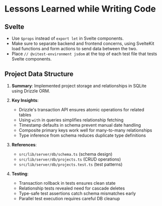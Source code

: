 # Lessons Learned while Writing Code

## Svelte

- Use `$props` instead of `export let` in Svelte components.
- Make sure to separate backend and frontend concerns, using SvelteKit load functions and form actions to send data between the two.
- Place `// @vitest-environment jsdom` at the top of each test file that tests Svelte components.

## Project Data Structure

1. **Summary**: Implemented project storage and relationships in SQLite using Drizzle ORM.

2. **Key Insights**:

   - Drizzle's transaction API ensures atomic operations for related tables
   - Using `with` in queries simplifies relationship fetching
   - Timestamp defaults in schema prevent manual date handling
   - Composite primary keys work well for many-to-many relationships
   - Type inference from schema reduces duplicate type definitions

3. **References**:

   - `src/lib/server/db/schema.ts` (schema design)
   - `src/lib/server/db/projects.ts` (CRUD operations)
   - `src/lib/server/db/projects.test.ts` (test patterns)

4. **Testing**:
   - Transaction rollback in tests ensures clean state
   - Relationship tests revealed need for cascade deletes
   - Type-safe test assertions catch schema mismatches early
   - Parallel test execution requires careful DB cleanup
